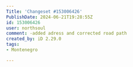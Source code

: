 ```yaml
---
Title: 'Changeset #153006426'
PublishDate: 2024-06-21T19:28:55Z
id: 153006426
user: northsoul
comment: -added adress and corrected road path
created_by: iD 2.29.0
tags:
- Montenegro

---
```

